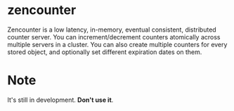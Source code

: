 # zencounter

Zencounter is a low latency, in-memory, eventual consistent, distributed counter server. You can increment/decrement counters atomically across multiple servers in a cluster. You can also create multiple counters for every stored object, and optionally set different expiration dates on them.

# Note

It's still in development. **Don't use it**.